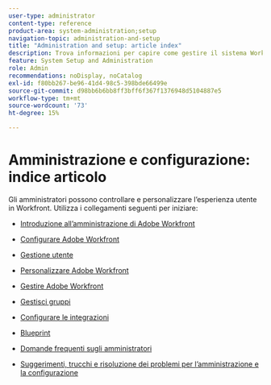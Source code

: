 ```yaml
---
user-type: administrator
content-type: reference
product-area: system-administration;setup
navigation-topic: administration-and-setup
title: "Administration and setup: article index"
description: Trova informazioni per capire come gestire il sistema Workfront.
feature: System Setup and Administration
role: Admin
recommendations: noDisplay, noCatalog
exl-id: f80bb267-be96-41d4-98c5-398bde66499e
source-git-commit: d98bb6b6bb8ff3bff6f367f1376948d5104887e5
workflow-type: tm+mt
source-wordcount: '73'
ht-degree: 15%

---
```


# Amministrazione e configurazione: indice articolo

<!-- Audited: 12/2023 -->

Gli amministratori possono controllare e personalizzare l’esperienza utente in Workfront. Utilizza i collegamenti seguenti per iniziare:

* [Introduzione all’amministrazione di Adobe Workfront](../administration-and-setup/get-started-wf-administration/get-started-with-wf-administration.md)
  <!--
  <li data-mc-conditions="QuicksilverOrClassic.Draft mode"><a href="../administration-and-setup/adobe-admin-console/wf-admin-in-admin-console.md" class="MCXref xref" xrefformat="{para}">Workfront administration in the Adobe Admin Console</a> </li>
  -->

* [Configurare Adobe Workfront](../administration-and-setup/set-up-workfront/set-up-workfront.md)
* [Gestione utente](../administration-and-setup/add-users/add-users.md)
* [Personalizzare Adobe Workfront](../administration-and-setup/customize-workfront/customize-workfront.md)
* [Gestire Adobe Workfront](../administration-and-setup/manage-workfront/manage-workfront.md)
* [Gestisci gruppi](../administration-and-setup/manage-groups/manage-groups.md)
* [Configurare le integrazioni](../administration-and-setup/configure-integrations/workfront-integrations.md)
* [Blueprint](../administration-and-setup/blueprints/blueprints.md)
* [Domande frequenti sugli amministratori](../administration-and-setup/administrator-faqs/adminstrator-faqs.md)
* [Suggerimenti, trucchi e risoluzione dei problemi per l’amministrazione e la configurazione](../administration-and-setup/tips-tricks-and-troubleshooting/ttt-admin-setup.md)
